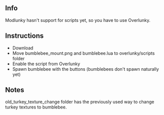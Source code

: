 ## Info
Modlunky hasn't support for scripts yet, so you have to use Overlunky.
## Instructions
- Download
- Move bumblebee_mount.png and bumblebee.lua to overlunky/scripts folder
- Enable the script from Overlunky
- Spawn bumblebee with the buttons (bumblebees don't spawn naturally yet)
## Notes
old_turkey_texture_change folder has the previously used way to change turkey textures to bumblebee.